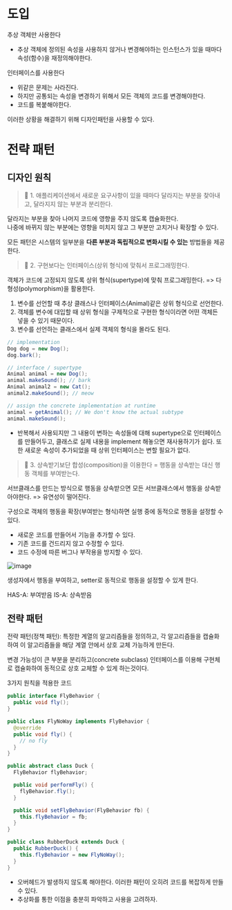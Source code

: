 # 도입
추상 객체만 사용한다
- 추상 객체에 정의된 속성을 사용하지 않거나 변경해야하는 인스턴스가 있을 때마다 속성(함수)을 재정의해야한다.

인터페이스를 사용한다
- 위같은 문제는 사라진다.
- 하지만 공통되는 속성을 변경하기 위해서 모든 객체의 코드를 변경해야한다.
- 코드를 복붙해야한다.

이러한 상황을 해결하기 위해 디자인패턴을 사용할 수 있다.

# 전략 패턴
## 디자인 원칙
> 📌 1. 애플리케이션에서 새로운 요구사항이 있을 때마다 달라지는 부분을 찾아내고, 달라지지 않는 부분과 분리한다.

달라지는 부분을 찾아 나머지 코드에 영향을 주지 않도록 캡슐화한다.  
나중에 바뀌지 않는 부분에는 영향을 미치지 않고 그 부분만 고치거나 확장할 수 있다.  

모든 패턴은 시스템의 일부분을 **다른 부분과 독립적으로 변화시킬 수 있는** 방법들을 제공한다.

> 📌 2. 구현보다는 인터페이스(상위 형식)에 맞춰서 프로그래밍한다.

객체가 코드에 고정되지 않도록 상위 형식(supertype)에 맞춰 프로그래밍한다.
=> 다형성(polymorphism)을 활용한다.
1. 변수를 선언할 때 추상 클래스나 인터페이스(Animal)같은 상위 형식으로 선언한다.
2. 객체를 변수에 대입할 때 상위 형식을 구제적으로 구현한 형식이라면 어떤 객체든 넣을 수 있기 때문이다.
3. 변수를 선언하는 클래스에서 실제 객체의 형식을 몰라도 된다.
```java
// implementation
Dog dog = new Dog();
dog.bark();

// interface / supertype
Animal animal = new Dog();
animal.makeSound(); // bark
Animal animal2 = new Cat();
animal2.makeSound(); // meow

// assign the concrete implementation at runtime
animal = getAnimal(); // We don't know the actual subtype
animal.makeSound();
```
- 반복해서 사용되지만 그 내용이 변하는 속성들에 대해 supertype으로 인터페이스를 만들어두고, 클래스로 실제 내용을 implement 해놓으면 재사용하기가 쉽다. 또한 새로운 속성이 추가되었을 때 상위 인터페이스는 변할 필요가 없다.

> 📌 3. 상속받기보단 합성(composition)을 이용한다 = 행동을 상속받는 대신 행동 객체를 부여받는다.

서브클래스를 만드는 방식으로 행동을 상속받으면 모든 서브클래스에서 행동을 상속받아야한다. => 유연성이 떨어진다.

구성으로 객체의 행동을 확장(부여받는 형식)하면 실행 중에 동적으로 행동을 설정할 수 있다.
- 새로운 코드를 만들어서 기능을 추가할 수 있다.
- 기존 코드를 건드리지 않고 수정할 수 있다.
- 코드 수정에 따른 버그나 부작용을 방지할 수 있다.

![image](https://github.com/eunjijeon11/Univ_study/assets/61264183/11ec7bed-e100-4c4d-902a-ce1cf8077097)

생성자에서 행동을 부여하고, setter로 동적으로 행동을 설정할 수 있게 한다.

HAS-A: 부여받음
IS-A: 상속받음

## 전략 패턴
전략 패턴(정책 패턴): 특정한 계열의 알고리즘들을 정의하고, 각 알고리즘들을 캡슐화하여 이 알고리즘들을 해당 계열 안에서 상호 교체 가능하게 만든다.

변경 가능성이 큰 부분을 분리하고(concrete subclass) 인터페이스를 이용해 구현체로 캡슐화하여 동적으로 상호 교체할 수 있게 하는것이다.

3가지 원칙을 적용한 코드
```java
public interface FlyBehavior {
  public void fly();
}
```
```java
public class FlyNoWay implements FlyBehavior {
  @override
  public void fly() {
    // no fly
  }
}
```
```java
public abstract class Duck {
  FlyBehavior flyBehavior;

  public void performFly() {
    flyBehavior.fly();
  }

  public void setFlyBehavior(FlyBehavior fb) {
    this.flyBehavior = fb;
  }
}
```
```java
public class RubberDuck extends Duck {
  public RubberDuck() {
    this.flyBehavior = new FlyNoWay();
  }
}
```
- 오버헤드가 발생하지 않도록 해야한다. 이러한 패턴이 오히려 코드를 복잡하게 만들 수 있다.
- 추상화를 통한 이점을 충분히 파악하고 사용을 고려하자.
